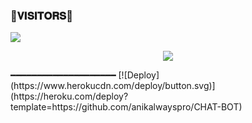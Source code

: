 ### 🌷𝐕𝐈𝐒𝐈𝐓𝐎𝐑𝐒🌷

<!--
**itszshivam/itszshivam** is a ✨ _special_ ✨ repository because its `README.md` (this file) appears on your GitHub profile.


<p align="center">
    <b>ᴠɪsɪᴛᴏʀs</b><br>
 -->    <img align="middle" src="https://profile-counter.glitch.me/itszshivam/count.svg" />
</p>

<p align="center">
  <img src="https://telegra.ph//file/09a309d077286dde347a1.jpg">
</p>
  ━━━━━━━━━━━━━━━━━━━━
[![Deploy](https://www.herokucdn.com/deploy/button.svg)](https://heroku.com/deploy?template=https://github.com/anikalwayspro/CHAT-BOT)
